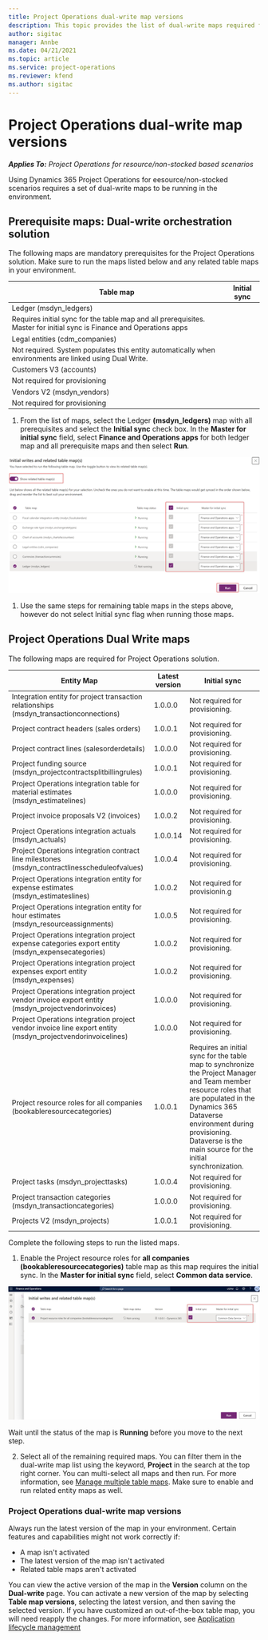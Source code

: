 ```yaml
---
title: Project Operations dual-write map versions
description: This topic provides the list of dual-write maps required for Dynamics 365 Project Operations.
author: sigitac
manager: Annbe
ms.date: 04/21/2021
ms.topic: article
ms.service: project-operations
ms.reviewer: kfend 
ms.author: sigitac
---
```


# Project Operations dual-write map versions

_**Applies To:** Project Operations for resource/non-stocked based scenarios_

Using Dynamics 365 Project Operations for eesource/non-stocked scenarios requires a set of dual-write maps to be running in the environment. 

## Prerequisite maps: Dual-write orchestration solution

The following maps are mandatory prerequisites for the Project Operations solution. Make sure to run the maps listed below and any related table maps in your environment.

| Table map | Initial sync |
| --- | --- |
| Ledger (msdyn_ledgers)
 | Requires initial sync for the table map and all prerequisites. Master for initial sync is Finance and Operations apps |
| Legal entities (cdm_companies)
 | Not required. System populates this entity automatically when environments are linked using Dual Write. |
| Customers V3 (accounts)
 | Not required for provisioning |
| Vendors V2 (msdyn_vendors)
 | Not required for provisioning |

1. From the list of maps, select the Ledger **(msdyn\_ledgers)** map with all prerequisites and select the **Initial sync** check box. In the **Master for initial sync** field, select **Finance and Operations apps** for both ledger map and all prerequisite maps and then select **Run**.

![Ledger map synchronization](media/DW6.png)

1. Use the same steps for remaining table maps in the steps above, however do not select Initial sync flag when running those maps.

## Project Operations Dual Write maps

The following maps are required for Project Operations solution.

| **Entity Map** | **Latest version** | **Initial sync** |
| --- | --- | --- |
| Integration entity for project transaction relationships (msdyn\_transactionconnections) | 1.0.0.0 | Not required for provisioning. |
| Project contract headers (sales orders) | 1.0.0.1 | Not required for provisioning. |
| Project contract lines (salesorderdetails) | 1.0.0.0 | Not required for provisioning. |
| Project funding source (msdyn_projectcontractsplitbillingrules) | 1.0.0.1 | Not required for provisioning. |
| Project Operations integration table for material estimates (msdyn\_estimatelines) | 1.0.0.0 | Not required for provisioning. |
| Project invoice proposals V2 (invoices) | 1.0.0.2 | Not required for provisioning. |
| Project Operations integration actuals (msdyn_actuals) | 1.0.0.14 | Not required for provisioning. |
| Project Operations integration contract line milestones (msdyn_contractlinesscheduleofvalues) | 1.0.0.4 | Not required for provisioning. |
| Project Operations integration entity for expense estimates (msdyn_estimateslines) | 1.0.0.2 | Not required for provisionin.g |
| Project Operations integration entity for hour estimates (msdyn_resourceassignments) | 1.0.0.5 | Not required for provisioning. |
| Project Operations integration project expense categories export entity (msdyn_expensecategories) | 1.0.0.2 | Not required for provisioning. |
| Project Operations integration project expenses export entity (msdyn_expenses) | 1.0.0.2 | Not required for provisioning. |
| Project Operations integration project vendor invoice export entity (msdyn_projectvendorinvoices) | 1.0.0.0 | Not required for provisioning. |
| Project Operations integration project vendor invoice line export entity (msdyn_projectvendorinvoicelines) | 1.0.0.0 | Not required for provisioning. |
| Project resource roles for all companies (bookableresourcecategories) | 1.0.0.1 | Requires an initial sync for the table map to synchronize the Project Manager and Team member resource roles that are populated in the Dynamics 365 Dataverse environment during provisioning. Dataverse is the main source for the initial synchronization. |
| Project tasks (msdyn_projecttasks) | 1.0.0.4 | Not required for provisioning. |
| Project transaction categories (msdyn_transactioncategories) | 1.0.0.0 | Not required for provisioning. |
| Projects V2 (msdyn_projects) | 1.0.0.1 | Not required for provisioning. |

Complete the following steps to run the listed maps.

1. Enable the Project resource roles for **all companies (bookableresourcecategories)** table map as this map requires the initial sync. In the **Master for initial sync** field, select **Common data service**. 

 ![Resource role table map sync](media/6ResourceInitialSync.jpg)

 Wait until the status of the map is **Running** before you move to the next step.

2. Select all of the remaining required maps. You can filter them in the dual-write map list using the keyword, **Project** in the search at the top right corner. You can multi-select all maps and then run. For more information, see [Manage multiple table maps](/dynamics365/fin-ops-core/dev-itpro/data-entities/dual-write/multiple-entity-maps). Make sure to enable and run related entity maps as well.

### Project Operations dual-write map versions

Always run the latest version of the map in your environment. Certain features and capabilities might not work correctly if:

- A map isn't activated
- The latest version of the map isn't activated 
- Related table maps aren't activated

You can view the active version of the map in the **Version** column on the **Dual-write** page. You can activate a new version of the map by selecting **Table map versions**, selecting the latest version, and then saving the selected version. If you have customized an out-of-the-box table map, you will need reapply the changes. For more information, see [Application lifecycle management](/dynamics365/fin-ops-core/dev-itpro/data-entities/dual-write/app-lifecycle-management)
